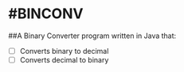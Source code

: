 #BINCONV
=========
##A Binary Converter program written in Java that:
- [ ] Converts binary to decimal
- [ ] Converts decimal to binary
